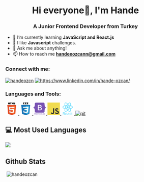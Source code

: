 <h1 align="center">Hi everyone👋, I'm Hande</h1>
<h3 align="center">A Junior Frontend Developer from Turkey</h3>

- 🌱 I’m currently learning **JavaScript and React.js**
- 💟 I like **Javascript** challenges.
- 💬  Ask me about anything!
- 📫 How to reach me **handeeozcann@gmail.com**

<h3 align="left">Connect with me:</h3>
<p align="left">
<a href="https://twitter.com/handeozcn" target="blank"><img align="center" src="https://raw.githubusercontent.com/rahuldkjain/github-profile-readme-generator/master/src/images/icons/Social/twitter.svg" alt="handeozcn" height="30" width="40" /></a>
<a href="https://linkedin.com/in/https://www.linkedin.com/in/hande-ozcan/" target="blank"><img align="center" src="https://raw.githubusercontent.com/rahuldkjain/github-profile-readme-generator/master/src/images/icons/Social/linked-in-alt.svg" alt="https://www.linkedin.com/in/hande-ozcan/" height="30" width="40" /></a>
</p>

<h3 align="left">Languages and Tools:</h3>
<p align="left"> 
<a href="https://www.w3.org/html/" target="_blank" rel="noreferrer"> 
<img src="https://raw.githubusercontent.com/devicons/devicon/master/icons/html5/html5-original-wordmark.svg" alt="html5" width="40" height="40"/> </a>
<a href="https://www.w3schools.com/css/" target="_blank" rel="noreferrer">
<img src="https://raw.githubusercontent.com/devicons/devicon/master/icons/css3/css3-original-wordmark.svg" alt="css3" width="40" height="40"/> </a> 
<a href="https://getbootstrap.com" target="_blank" rel="noreferrer"> 
<img src="https://raw.githubusercontent.com/devicons/devicon/master/icons/bootstrap/bootstrap-plain-wordmark.svg" alt="bootstrap" width="40" height="40"/> </a> 
<a href="https://developer.mozilla.org/en-US/docs/Web/JavaScript" target="_blank" rel="noreferrer"> 
<img src="https://raw.githubusercontent.com/devicons/devicon/master/icons/javascript/javascript-original.svg" alt="javascript" width="40" height="40"/> </a> 
<a href="https://reactjs.org/" target="_blank" rel="noreferrer"> <img src="https://raw.githubusercontent.com/devicons/devicon/master/icons/react/react-original-wordmark.svg" alt="react" width="40" height="40"/> </a>
<a href="https://git-scm.com/" target="_blank" rel="noreferrer"> 
<img src="https://www.vectorlogo.zone/logos/git-scm/git-scm-icon.svg" alt="git" width="40" height="40"/> </a> 
</p>
<!-- <summary>:bulb:-->

## 💻 Most Used Languages</summary>
<img src="https://github-readme-stats.vercel.app/api/top-langs/?username=handeozcan&layout=compact&theme=dark" >

##  Github Stats</summary>
<p>&nbsp;<img align="center" src="https://github-readme-stats.vercel.app/api?username=handeozcan&show_icons=true&theme=dark&title_color=ffffff&text_color=888686&locale=en" alt="handeozcan" /></p>


